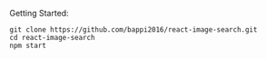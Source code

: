 Getting Started:
```
git clone https://github.com/bappi2016/react-image-search.git
cd react-image-search
npm start
```